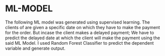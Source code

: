 # ML-MODEL
The following ML model was generated using supervised learning. 
The clients of are given a specific date on which they have to make the payment for the order. 
But incase the client makes a delayed payment; We have to predict the delayed date at which the client will make the payment using the said ML Model. 
I used Random Forest Classifier to predict the dependent variable and generate output.
